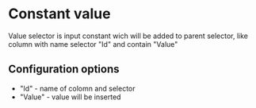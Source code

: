 # Constant value
Value selector is input constant wich will be added to parent selector, like column with name selector "Id" and contain "Value"

## Configuration options
 * "Id" - name of colomn and selector
 * "Value" - value will be inserted
